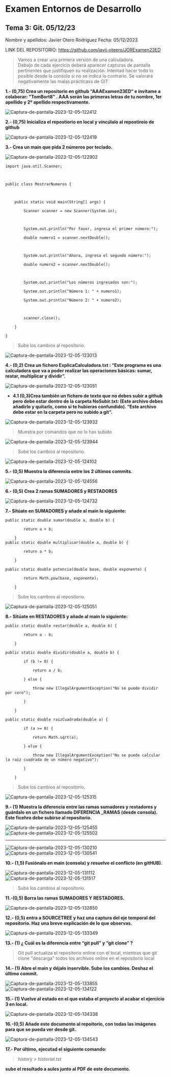 # Examen Entornos de Desarrollo 
## Tema 3: Git. 05/12/23


Nombre y apellidos: Javier Otero Rodríguez 			Fecha: 05/12/2023

 

LINK DEL REPOSITORIO: https://github.com/javii-oteero/JORExamen23ED

> Vamos a crear una primera versión de una calculadora.  
> Debajo de cada ejercicio deberá aparecer capturas de pantalla pertinentes que justifiquen su realización. Intentad hacer todo lo posible desde la consola si no se indica lo contrario. 
> Se valorará negativamente las malas prácticass de GIT 

 

**1.- (0,75) Crea un repositorio en github “AAAExamen23ED“ e invítame a colaborar: "TomBort8" . AAA serán las primeras letras de tu nombre, 1er apellido y 2º apellido respectivamente.** 

<img src="https://i.ibb.co/bz1FDck/Captura-de-pantalla-2023-12-05-122412.png" alt="Captura-de-pantalla-2023-12-05-122412" border="0">

**2.- (0,75) Inicializa el repostiorio en local y vincúlalo al repostiroio de github** 

<img src="https://i.ibb.co/DGx11S6/Captura-de-pantalla-2023-12-05-122419.png" alt="Captura-de-pantalla-2023-12-05-122419" border="0">

**3.- Crea un main que pida 2 números por teclado.** 

<img src="https://i.ibb.co/kxyxPM0/Captura-de-pantalla-2023-12-05-122902.png" alt="Captura-de-pantalla-2023-12-05-122902" border="0">

```
import java.util.Scanner; 

 

public class MostrarNumeros { 

 

    public static void main(String[] args) { 

        Scanner scanner = new Scanner(System.in); 

 

        System.out.println("Por favor, ingresa el primer número:"); 

        double numero1 = scanner.nextDouble(); 

 

        System.out.println("Ahora, ingresa el segundo número:"); 

        double numero2 = scanner.nextDouble(); 

 

        System.out.println("Los números ingresados son:"); 

        System.out.println("Número 1: " + numero1); 

        System.out.println("Número 2: " + numero2); 

 

        scanner.close(); 

    } 

} 
```
> Sube los cambios al repositorio. 

<img src="https://i.ibb.co/StKTK7P/Captura-de-pantalla-2023-12-05-123013.png" alt="Captura-de-pantalla-2023-12-05-123013" border="0">

**4.- (0,2) Crea  un fichero ExplicaCalculadora.txt : “Este programa es una calculadora que va a poder realizar las operaciones básicas: sumar, restar, multiplicar y dividir”.** 

<img src="https://i.ibb.co/qj7rPYS/Captura-de-pantalla-2023-12-05-123051.png" alt="Captura-de-pantalla-2023-12-05-123051" border="0">

*  **4.1  (0,3)Crea también un fichero de texto que no debes subir a github pero debe estar dentro de la carpeta NoSubir.txt: (Este archivo debes añadirlo y quitarlo, como si te hubieras confundido). “Este archivo debe estar en la carpeta pero no subido a git”.** 

<img src="https://i.ibb.co/b1QBBFQ/Captura-de-pantalla-2023-12-05-123932.png" alt="Captura-de-pantalla-2023-12-05-123932" border="0">

> Muestra por comandos que no lo has subido 

<img src="https://i.ibb.co/n3D2xmH/Captura-de-pantalla-2023-12-05-123944.png" alt="Captura-de-pantalla-2023-12-05-123944" border="0">

> Sube los cambios al repositorio. 

<img src="https://i.ibb.co/nnKWvsy/Captura-de-pantalla-2023-12-05-124102.png" alt="Captura-de-pantalla-2023-12-05-124102" border="0">

**5.- (0,5) Muestra la diferencia entre los 2 últimos commits.** 

<img src="https://i.ibb.co/r2yY7J6/Captura-de-pantalla-2023-12-05-124556.png" alt="Captura-de-pantalla-2023-12-05-124556" border="0">

**6.- (0,5) Crea 2 ramas SUMADORES y RESTADORES** 

<img src="https://i.ibb.co/KzLcTfW/Captura-de-pantalla-2023-12-05-124732.png" alt="Captura-de-pantalla-2023-12-05-124732" border="0">

**7.- Sitúate en SUMADORES y añade al main lo siguiente:**

```
public static double sumar(double a, double b) { 

        return a + b; 

    } 
public static double multiplicar(double a, double b) { 

        return a * b; 

    } 

public static double potencia(double base, double exponente) { 

        return Math.pow(base, exponente); 

    }  
```

> Sube los cambios al repositorio.

<img src="https://i.ibb.co/THjZ17h/Captura-de-pantalla-2023-12-05-125051.png" alt="Captura-de-pantalla-2023-12-05-125051" border="0">

**8.- Sitúate en RESTADORES y añade al main lo siguiente:**

```
public static double restar(double a, double b) { 

        return a - b; 

    } 

public static double dividir(double a, double b) { 

        if (b != 0) { 

            return a / b; 

        } else { 

            throw new IllegalArgumentException("No se puede dividir por cero"); 

        } 

    } 

public static double raizCuadrada(double a) { 

        if (a >= 0) { 

            return Math.sqrt(a); 

        } else { 

            throw new IllegalArgumentException("No se puede calcular la raíz cuadrada de un número negativo"); 

        } 

    } 
```

> Sube los cambios al repositorio. 

<img src="https://i.ibb.co/CKxLzJh/Captura-de-pantalla-2023-12-05-125315.png" alt="Captura-de-pantalla-2023-12-05-125315" border="0">

**9.- (1) Muestra la diferencia entre las ramas sumadores y restadores y guárdalo en un fichero llamado DIFERENCIA _RAMAS (desde consola). Este ficehro debe subirse al repositorio.** 

<img src="https://i.ibb.co/vHYJPqQ/Captura-de-pantalla-2023-12-05-125455.png" alt="Captura-de-pantalla-2023-12-05-125455" border="0">
<img src="https://i.ibb.co/zstGT2S/Captura-de-pantalla-2023-12-05-125502.png" alt="Captura-de-pantalla-2023-12-05-125502" border="0">

<hr>

<img src="https://i.ibb.co/SRzcKmb/Captura-de-pantalla-2023-12-05-130210.png" alt="Captura-de-pantalla-2023-12-05-130210" border="0">
<img src="https://i.ibb.co/1Lx14Cb/Captura-de-pantalla-2023-12-05-130541.png" alt="Captura-de-pantalla-2023-12-05-130541" border="0">

**10.- (1,5) Fusiónalo en main (consola) y resuelve el conflicto (en gitHUB).** 

<img src="https://i.ibb.co/6Ftc2NR/Captura-de-pantalla-2023-12-05-131112.png" alt="Captura-de-pantalla-2023-12-05-131112" border="0">

<img src="https://i.ibb.co/2S1bWPT/Captura-de-pantalla-2023-12-05-131517.png" alt="Captura-de-pantalla-2023-12-05-131517" border="0">

> Sube los cambios al repositorio. 


 

**11.-(0,5) Borra las ramas SUMADORES Y RESTADORES.**

 <img src="https://i.ibb.co/0yzhMk4/Captura-de-pantalla-2023-12-05-132850.png" alt="Captura-de-pantalla-2023-12-05-132850" border="0">

**12.- (0,5) entra a SOURCETREE y haz una captura del eje temporal del repositorio. Haz una breve explicación de lo que observas.** 

 <img src="https://i.ibb.co/ftGvwTG/Captura-de-pantalla-2023-12-05-133349.png" alt="Captura-de-pantalla-2023-12-05-133349" border="0">

**13.- (1) ¿ Cuál es la diferencia entre “git pull” y “git clone” ?** 
> Git pull actualiza el repositorio online con el local, mientras que git clone "descarga" todos los archivos online en el repositorio local

**14.- (1) Abre el main y déjalo inservible. Sube los cambios. Deshaz el último commit.**
 
 <img src="https://i.ibb.co/b3hLZ8K/Captura-de-pantalla-2023-12-05-133855.png" alt="Captura-de-pantalla-2023-12-05-133855" border="0">
 <img src="https://i.ibb.co/PgXLL7G/Captura-de-pantalla-2023-12-05-134122.png" alt="Captura-de-pantalla-2023-12-05-134122" border="0">

**15.- (1) Vuelve al estado en el que estaba el proyecto al acabar el ejercicio 3 en local.**

<img src="https://i.ibb.co/W58sKMT/Captura-de-pantalla-2023-12-05-134338.png" alt="Captura-de-pantalla-2023-12-05-134338" border="0">


 
 
 **16.-(0,5) Añade este documento al repoitorio, con todas las imágenes para que se pueda ver desde git.**
 
 <img src="https://i.ibb.co/1v3hTCx/Captura-de-pantalla-2023-12-05-134543.png" alt="Captura-de-pantalla-2023-12-05-134543" border="0">


**17.- Por último, ejecutad el siguiente comando:** 

> *history > historial.txt* 

**sube el resultado a aules junto al PDF de este documento.** 